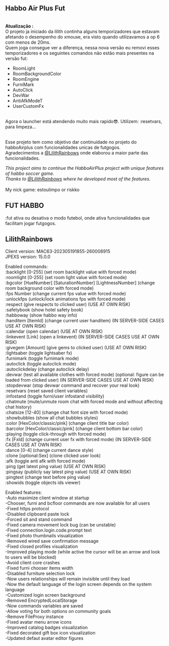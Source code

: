 ## Habbo Air Plus Fut
<br>
<b>Atualização :</b><br>
O projeto ja iniciado da lilith continha alguns temporizadores que estavam afetando o desempenho do xmouse, era visto quando utilizavamos a op 6 com menos de 20ms. 
<br>
Quem joga consegue ver a diferença, nessa nova versão eu removi esses temporizadores e os seguintes comandos não estão mais presentes na versão fut:
<br>
<ul>
<li>RoomLight</li>
<li>RoomBackgroundColor</li>
<li>RoomEngine</li>
<li>FurniMark</li>
<li>AutoClick</li>
<li>DevWar</li>
<li>AntiAfkModeT</li>
<li>UserCustomFx</li>
</ul>
<br>
Agora o launcher está atendendo muito mais rapido😎. Utilizem: :resetvars, para limpeza...
<br><br>


Esse projeto tem como objetivo dar continuidade no projeto do habboAirplus com funcionalidades unicas de futgogos.<br>
Agradecimentos a <a href="https://github.com/LilithRainbows/HabboAirPlus">@LilithRainbows</a> onde elaborou a maior parte das funcionalidades.<br>

<i>
This project aims to continue the HabboAirPlus project with unique features of habbo soccer game.<br>
Thanks to <a href="https://github.com/LilithRainbows/HabboAirPlus">@LilithRainbows</a> where he developed most of the features.<br></i>
<br>
My nick game: estoulimpo or riskko <br>

## FUT HABBO
:fut ativa ou desativa o modo futebol, onde ativa funcionalidades que facilitam jogar futgogos.</p>

## LilithRainbows
<p class="has-line-data" data-line-start="7" data-line-end="9">Client version: MAC63-202305191855-260008915<br>
JPEXS version: 15.0.0</p>
<p class="has-line-data" data-line-start="10" data-line-end="45">Enabled commands:<br>
:backlight [0-255] (set room backlight value with forced mode)<br>
:roomlight [0-255] (set room light value with forced mode)<br>
:bgcolor [HueNumber] [SaturationNumber] [LightnessNumber] (change room background color with forced mode)<br>
:fps Number (change current fps value with forced mode)<br>
:unlockfps (unlock/lock animations fps with forced mode)<br>
:respect (give respects to clicked user) (USE AT OWN RISK)<br>
:safetybook (show hotel safety book)<br>
:habboway (show habbo way info)<br>
:handitem [ItemId] (change current user handitem) (IN SERVER-SIDE CASES USE AT OWN RISK)<br>
:calendar (open calendar) (USE AT OWN RISK)<br>
:linkevent [Link] (open a linkevent) (IN SERVER-SIDE CASES USE AT OWN RISK)<br>
:givegem [Amount] (give gems to clicked user) (USE AT OWN RISK)<br>
:lightsaber (toggle lightsaber fx)<br>
:furnimark (toggle furnimark mode)<br>
:autoclick (toggle autoclick mode)<br>
:autoclickdelay (change autoclick delay)<br>
:devwar (test all available clothes with forced mode) (optional: figure can be loaded from clicked user) (IN SERVER-SIDE CASES USE AT OWN RISK)<br>
:stopdevwar (stop devwar command and recover your real look)<br>
:resetvars (reset saved client variables)<br>
:infostand (toggle furni/user infostand visibility)<br>
:chatmute (mute/unmute room chat with forced mode and without affecting chat history)<br>
:chatsize [12-40] (change chat font size with forced mode)<br>
:showbubbles (show all chat bubbles styles)<br>
:color [HexColor/classic/pink] (change client title bar color)<br>
:barcolor [HexColor/classic/pink] (change client bottom bar color)<br>
:playing (toggle click-through with forced mode)<br>
:fx [FxId] (change current user fx with forced mode) (IN SERVER-SIDE CASES USE AT OWN RISK)<br>
:dance [0-4] (change current dance style)<br>
:clone [optional:Sex] (clone clicked user look)<br>
:afk (toggle anti afk with forced mode)<br>
:ping (get latest ping value) (USE AT OWN RISK)<br>
:pingsay (publicly say latest ping value) (USE AT OWN RISK)<br>
:pingtext (change text before ping value)<br>
:showids (toggle objects ids viewer)</p>
<p class="has-line-data" data-line-start="46" data-line-end="72">Enabled features:<br>
-Auto maximize client window at startup<br>
-Chooser, furni and bcfloor commands are now available for all users<br>
-Fixed https protocol<br>
-Disabled clipboard paste lock<br>
-Forced sit and stand command<br>
-Fixed camera movement lock bug (can be unstable)<br>
-Fixed connection.login.code.prompt text<br>
-Fixed photo thumbnails visualization<br>
-Removed wired save confirmation message<br>
-Fixed closed profiles visualization<br>
-Improved playing mode (while active the cursor will be an arrow and look to users will be blocked)<br>
-Avoid client core crashes<br>
-Fixed furni chooser items width<br>
-Disabled furniture selection lock<br>
-Now users relationships will remain invisible until they load<br>
-Now the default language of the login screen depends on the system language<br>
-Customized login screen background<br>
-Removed EncryptedLocalStorage<br>
-Now commands variables are saved<br>
-Allow voting for both options on community goals<br>
-Remove FileProxy instance<br>
-Fixed avatar menu arrow icons<br>
-Improved catalog badges visualization<br>
-Fixed decorated gift box icon visualization<br>
-Updated defaut avatar editor figures</p>
